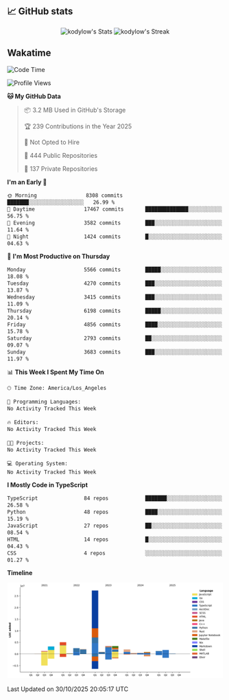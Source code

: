 ## 📈 GitHub stats
<!--START_SECTION:github-->
<div class="badges-githubstats">
  <p align="center">
    <img src="https://github-readme-stats.vercel.app/api?username=kodylow&theme=tokyonight&show_icons=true&hide_border=true&count_private=true" alt="kodylow's Stats" height="165">
    <img src="https://github-readme-streak-stats.herokuapp.com/?user=kodylow&theme=tokyonight&hide_border=true" alt="kodylow's Streak" height="165">
  </p>
</div>
<!--END_SECTION:github-->

## Wakatime 
<!--START_SECTION:waka-->
![Code Time](http://img.shields.io/badge/Code%20Time-1%2C294%20hrs%2031%20mins-blue)

![Profile Views](http://img.shields.io/badge/Profile%20Views-0-blue)

**🐱 My GitHub Data** 

> 📦 3.2 MB Used in GitHub's Storage 
 > 
> 🏆 239 Contributions in the Year 2025
 > 
> 🚫 Not Opted to Hire
 > 
> 📜 444 Public Repositories 
 > 
> 🔑 137 Private Repositories 
 > 
**I'm an Early 🐤** 

```text
🌞 Morning                8308 commits        ███████░░░░░░░░░░░░░░░░░░   26.99 % 
🌆 Daytime                17467 commits       ██████████████░░░░░░░░░░░   56.75 % 
🌃 Evening                3582 commits        ███░░░░░░░░░░░░░░░░░░░░░░   11.64 % 
🌙 Night                  1424 commits        █░░░░░░░░░░░░░░░░░░░░░░░░   04.63 % 
```
📅 **I'm Most Productive on Thursday** 

```text
Monday                   5566 commits        █████░░░░░░░░░░░░░░░░░░░░   18.08 % 
Tuesday                  4270 commits        ███░░░░░░░░░░░░░░░░░░░░░░   13.87 % 
Wednesday                3415 commits        ███░░░░░░░░░░░░░░░░░░░░░░   11.09 % 
Thursday                 6198 commits        █████░░░░░░░░░░░░░░░░░░░░   20.14 % 
Friday                   4856 commits        ████░░░░░░░░░░░░░░░░░░░░░   15.78 % 
Saturday                 2793 commits        ██░░░░░░░░░░░░░░░░░░░░░░░   09.07 % 
Sunday                   3683 commits        ███░░░░░░░░░░░░░░░░░░░░░░   11.97 % 
```


📊 **This Week I Spent My Time On** 

```text
🕑︎ Time Zone: America/Los_Angeles

💬 Programming Languages: 
No Activity Tracked This Week

🔥 Editors: 
No Activity Tracked This Week

🐱‍💻 Projects: 
No Activity Tracked This Week

💻 Operating System: 
No Activity Tracked This Week
```

**I Mostly Code in TypeScript** 

```text
TypeScript               84 repos            ███████░░░░░░░░░░░░░░░░░░   26.58 % 
Python                   48 repos            ████░░░░░░░░░░░░░░░░░░░░░   15.19 % 
JavaScript               27 repos            ██░░░░░░░░░░░░░░░░░░░░░░░   08.54 % 
HTML                     14 repos            █░░░░░░░░░░░░░░░░░░░░░░░░   04.43 % 
CSS                      4 repos             ░░░░░░░░░░░░░░░░░░░░░░░░░   01.27 % 
```



**Timeline**

![Lines of Code chart](https://raw.githubusercontent.com/Kodylow/Kodylow/master/assets/bar_graph.png)


 Last Updated on 30/10/2025 20:05:17 UTC
<!--END_SECTION:waka-->
